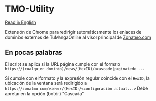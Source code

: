 # TMO-Utility
[Read in English](README.md)

Extensión de Chrome para redirigir automáticamente los enlaces de dominios externos de TuMangaOnline al visor principal de [Zonatmo.com](https://zonatmo.com)

## En pocas palabras
El script se aplica si la URL página cumple con el formato `https://(cualquier dominio)/news/(HexID)/<cascade|paginated> ...`

Si cumple con el formato y la expresión regular coincide con el `HexID`, la ubicación de la ventana será
redirigido a `https://zonatmo.com/viewer/(HexID)/<configuración actual...>`
Debe apretar en la opción (botón) "Cascada"
